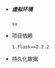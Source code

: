 - ##### 虚拟环境 

  ```
  su
  ```

  

- 项目依赖

  ```
  1.flask==2.2.2
  ```
  

  
- 持久化数据

  ```
  
  ```

  

  

